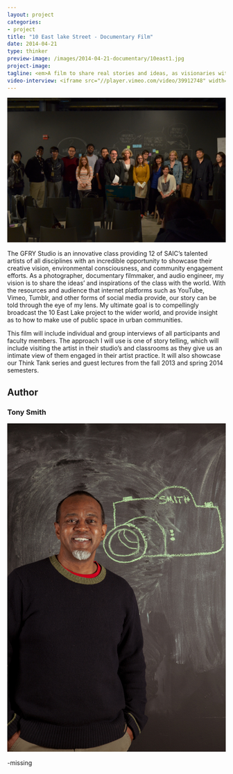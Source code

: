 ```yaml
---
layout: project
categories: 
- project
title: "10 East lake Street - Documentary Film"
date: 2014-04-21
type: thinker
preview-image: /images/2014-04-21-documentary/10east1.jpg
project-image:
tagline: <em>A film to share real stories and ideas, as visionaries with a keen interest in urban planning.</em>
video-interview: <iframe src="//player.vimeo.com/video/39912748" width="500" height="281" frameborder="0" webkitallowfullscreen mozallowfullscreen allowfullscreen></iframe> <p class="col-md-10 col-md-offset-3"><a href="http://vimeo.com/39912748">SAIC AGC GFRY Studio mock-up test</a> from <a href="http://vimeo.com/user10322039">David Evancho</a> on <a href="https://vimeo.com">Vimeo</a>.</p>
---
```



<p class="col-md-10 col-md-offset-1"><img class="img-responsive img-thumbnail" src="/images/2014-04-21-documentary/gfry-studio.jpg" alt="GFRY Studio"/></p>

<p class="col-md-8 col-md-offset-2"> The GFRY Studio is an innovative class providing 12 of SAIC’s talented artists of all disciplines with an incredible opportunity to showcase their creative vision, environmental consciousness, and community engagement efforts. As a photographer, documentary filmmaker, and audio engineer, my vision is to share the ideas’ and inspirations of the class with the world. With the resources and audience that internet platforms such as YouTube, Vimeo, Tumblr, and other forms of social media provide, our story can be told through the eye of my lens. My ultimate goal is to compellingly broadcast the 10 East Lake project to the wider world, and provide insight as to how to make use of public space in urban communities. </p>



<p class="col-md-8 col-md-offset-2"> This film will include individual and group interviews of all participants and faculty members. The approach I will use is one of story telling, which will include visiting the artist in their studio’s and classrooms as they give us an intimate view of them engaged in their artist practice. It will also showcase our Think Tank series and guest lectures from the fall 2013 and spring 2014 semesters. </p>


<h2 class="col-md-10 col-md-offset-2">Author</h2>
	
<h3 class="col-md-10 col-md-offset-2">Tony Smith</h3>

<p  class="col-md-2 pull-right"><img class="img-responsive img-rounded img-author" src="/images/2014-04-21-documentary/tony2.jpg" alt="Tony"/></p>

<p class="col-md-7 col-md-offset-2">
-missing
</p>